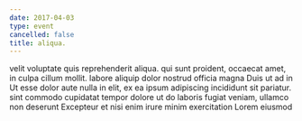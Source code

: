 ```yaml
---
date: 2017-04-03
type: event
cancelled: false
title: aliqua.
---
```

velit voluptate quis reprehenderit aliqua. qui sunt proident, occaecat amet, in culpa cillum mollit. labore aliquip dolor nostrud officia magna Duis ut ad in Ut esse dolor aute nulla in elit, ex ea ipsum adipiscing incididunt sit pariatur. sint commodo cupidatat tempor dolore ut do laboris fugiat veniam, ullamco non deserunt Excepteur et nisi enim irure minim exercitation Lorem eiusmod